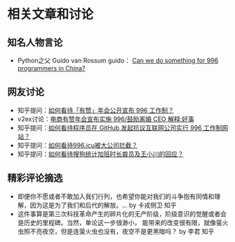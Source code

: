 # 相关文章和讨论

## 知名人物言论

- Python之父 Guido van Rossum
guido：
[Can we do something for 996 programmers in China?](https://discuss.python.org/t/can-we-do-something-for-996-programmers-in-china/1119)

## 网友讨论

- 知乎提问：[如何看待「有赞」年会公开宣布 996 工作制？](https://www.zhihu.com/question/309428750)
- v2ex讨论：[电商有赞年会宣布实施 996/鼓励离婚 CEO 解释:好事](https://www.v2ex.com/t/531475)
- 知乎提问：[如何看待程序员在 GitHub 发起抗议互联网公司实行 996 工作制网站？](https://www.zhihu.com/question/317722302)
- 知乎提问：[如何看待996.icu被大公司拦截？](https://www.zhihu.com/question/318459753)
- 知乎提问：[如何看待搜狗统计加班时长裁员及王小川的回应？](https://www.zhihu.com/question/318791258)

## 精彩评论摘选
   
  - 即便你不愿或者不敢加入我们行列，也希望你能对我们的斗争抱有同情和理解，因为这是为了我们和后代的解放。...
  by 卡戎侧卫 知乎
  - 这件事算是第三次科技革命产生的碎片化的无产阶级，阶级意识的觉醒或者会是历史的里程碑。当然，单论这一步很渺小，
    能带来的改变很有限，就像萤火虫照不亮夜空，但是连萤火虫也没有，夜空不是更黑暗吗？
    by 李君 知乎
